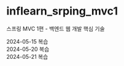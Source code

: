# inflearn_srping_mvc1
스프링 MVC 1편 - 백엔드 웹 개발 핵심 기술

2024-05-15 복습</br>
2024-05-20 복습</br>
2024-05-21 복습
